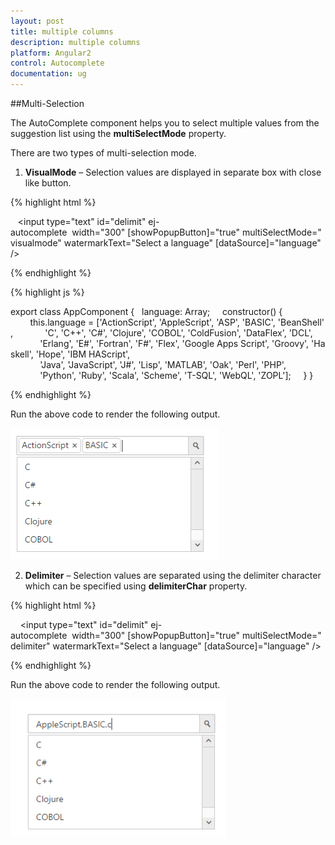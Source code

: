 ```yaml
---
layout: post
title: multiple columns
description: multiple columns
platform: Angular2
control: Autocomplete 
documentation: ug
---
```


##Multi-Selection

The AutoComplete component helps you to select multiple values from the suggestion list using the **multiSelectMode** property.

There are two types of multi-selection mode.

1. **VisualMode** – Selection values are displayed in separate box with close like button.

{% highlight html %}

   <input type="text" id="delimit" ej-autocomplete  width="300" [showPopupButton]="true" multiSelectMode="visualmode" watermarkText="Select a language" [dataSource]="language" />



{% endhighlight %}



{% highlight js %}

export class AppComponent {
  language: Array<string>;
    constructor() {
        this.language = ['ActionScript', 'AppleScript', 'ASP', 'BASIC', 'BeanShell',
            'C', 'C++', 'C#', 'Clojure', 'COBOL', 'ColdFusion', 'DataFlex', 'DCL',
            'Erlang', 'E#', 'Fortran', 'F#', 'Flex', 'Google Apps Script', 'Groovy', 'Haskell', 'Hope', 'IBM HAScript',
            'Java', 'JavaScript', 'J#', 'Lisp', 'MATLAB', 'Oak', 'Perl', 'PHP',
            'Python', 'Ruby', 'Scala', 'Scheme', 'T-SQL', 'WebQL', 'ZOPL'];
    }
}



{% endhighlight %}





Run the above code to render the following output.

![](multiplecolumns_images\multiplecolumns_img2.png)


2. **Delimiter** – Selection values are separated using the delimiter character which can be specified using **delimiterChar** property.


{% highlight html %}

    <input type="text" id="delimit" ej-autocomplete  width="300" [showPopupButton]="true" multiSelectMode="delimiter" watermarkText="Select a language" [dataSource]="language" />


{% endhighlight %}



Run the above code to render the following output.

![](multiplecolumns_images\multiplecolumns_img3.png)



